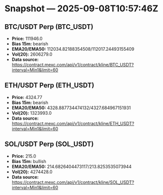 # Snapshot — 2025-09-08T10:57:46Z

## BTC/USDT Perp (BTC_USDT)
- **Price:** 111946.0
- **Bias 15m:** bearish
- **EMA20/EMA50:** 112034.82188354508/112017.24493155409
- **Vol(20):** 2606279.0
- **Data source:** https://contract.mexc.com/api/v1/contract/kline/BTC_USDT?interval=Min1&limit=60

## ETH/USDT Perp (ETH_USDT)
- **Price:** 4324.77
- **Bias 15m:** bearish
- **EMA20/EMA50:** 4328.887734474132/4327.684967151931
- **Vol(20):** 1323993.0
- **Data source:** https://contract.mexc.com/api/v1/contract/kline/ETH_USDT?interval=Min1&limit=60

## SOL/USDT Perp (SOL_USDT)
- **Price:** 215.0
- **Bias 15m:** bullish
- **EMA20/EMA50:** 214.6826404473117/213.8253535073944
- **Vol(20):** 4274428.0
- **Data source:** https://contract.mexc.com/api/v1/contract/kline/SOL_USDT?interval=Min1&limit=60
